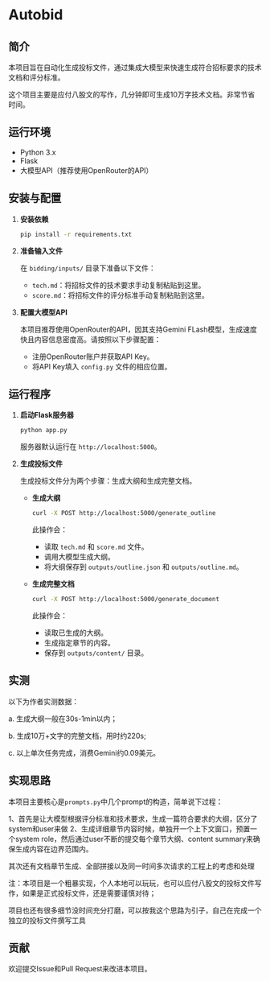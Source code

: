# Autobid

## 简介

本项目旨在自动化生成投标文件，通过集成大模型来快速生成符合招标要求的技术文档和评分标准。

这个项目主要是应付八股文的写作，几分钟即可生成10万字技术文档。非常节省时间。


## 运行环境

- Python 3.x
- Flask
- 大模型API（推荐使用OpenRouter的API）

## 安装与配置

1. **安装依赖**

   ```bash
   pip install -r requirements.txt
   ```

2. **准备输入文件**

   在 `bidding/inputs/` 目录下准备以下文件：

   - `tech.md`：将招标文件的技术要求手动复制粘贴到这里。
   - `score.md`：将招标文件的评分标准手动复制粘贴到这里。

3. **配置大模型API**

   本项目推荐使用OpenRouter的API，因其支持Gemini FLash模型，生成速度快且内容信息密度高。请按照以下步骤配置：

   - 注册OpenRouter账户并获取API Key。
   - 将API Key填入 `config.py` 文件的相应位置。

## 运行程序

1. **启动Flask服务器**

   ```bash
   python app.py
   ```

   服务器默认运行在 `http://localhost:5000`。

2. **生成投标文件**

   生成投标文件分为两个步骤：生成大纲和生成完整文档。

   - **生成大纲**

     ```bash
     curl -X POST http://localhost:5000/generate_outline
     ```

     此操作会：
     - 读取 `tech.md` 和 `score.md` 文件。
     - 调用大模型生成大纲。
     - 将大纲保存到 `outputs/outline.json` 和 `outputs/outline.md`。

   - **生成完整文档**

     ```bash
     curl -X POST http://localhost:5000/generate_document
     ```

     此操作会：
     - 读取已生成的大纲。
     - 生成指定章节的内容。
     - 保存到 `outputs/content/` 目录。

## 实测

以下为作者实测数据：

a. 生成大纲一般在30s-1min以内；

b. 生成10万+文字的完整文档，用时约220s;

c. 以上单次任务完成，消费Gemini约0.09美元。

## 实现思路

本项目主要核心是`prompts.py`中几个prompt的构造，简单说下过程：

1、首先是让大模型根据评分标准和技术要求，生成一篇符合要求的大纲，区分了system和user来做
2、生成详细章节内容时候，单独开一个上下文窗口，预置一个system role，然后通过user不断的提交每个章节大纲、content summary来确保生成内容在边界范围内。

其次还有文档章节生成、全部拼接以及同一时间多次请求的工程上的考虑和处理

注：本项目是一个粗暴实现，个人本地可以玩玩，也可以应付八股文的投标文件写作，如果是正式投标文件，还是需要谨慎对待；

项目也还有很多细节没时间充分打磨，可以按我这个思路为引子，自己在完成一个独立的投标文件撰写工具

## 贡献

欢迎提交Issue和Pull Request来改进本项目。

